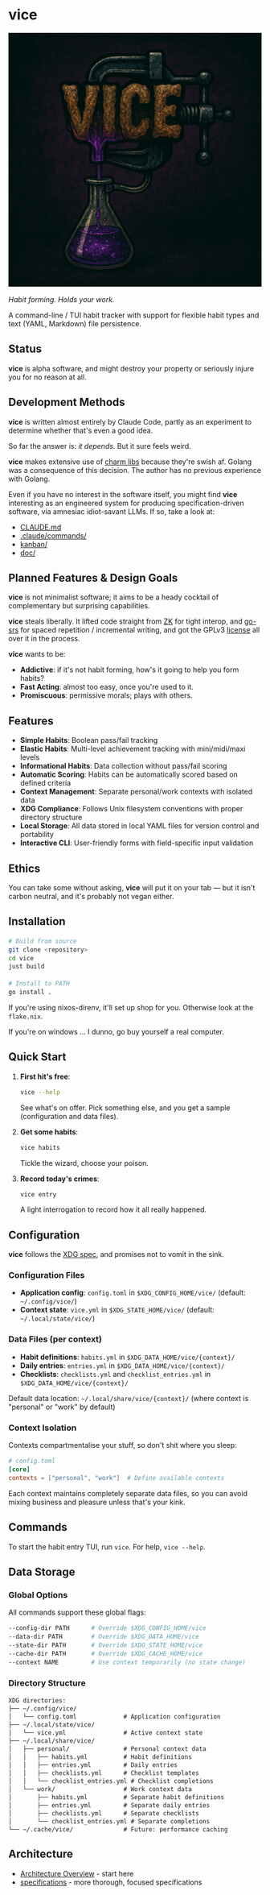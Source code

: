# vice

![VICE](./doc/images/vice.png)

*Habit forming. Holds your work.*

A command-line / TUI habit tracker with support for flexible habit types and
text (YAML, Markdown) file persistence.

## Status

**vice** is alpha software, and might destroy your property or seriously injure
you for no reason at all.

## Development Methods

**vice** is written almost entirely by Claude Code, partly as an experiment to
determine whether that's even a good idea. 

So far the answer is: _it depends_. But it sure feels weird.

**vice** makes extensive use of [charm libs](https://charm.sh) because
they're swish af. Golang was a consequence of this decision. The author has no
previous experience with Golang.

Even if you have no interest in the software itself, you might find **vice**
interesting as an engineered system for producing specification-driven
software, via amnesiac idiot-savant LLMs. If so, take a look at:
  - [CLAUDE.md](CLAUDE.md)
  - [.claude/commands/](.claude/commands/)
  - [kanban/](kanban/)
  - [doc/](doc/)


## Planned Features & Design Goals

**vice** is not minimalist software; it aims to be a heady cocktail of complementary
but surprising capabilities.

**vice** steals liberally. It lifted code straight from
[ZK](https://zk-org.github.io/zk/) for tight interop, and
[go-srs](https://github.com/revelaction/go-srs) 
for spaced repetition / incremental writing, and got the GPLv3
[license](./LICENSE.md) all over it in the process.

**vice** wants to be:
- **Addictive**: if it's not habit forming, how's it going to help you form habits?
- **Fast Acting**: almost too easy, once you're used to it.
- **Promiscuous**: permissive morals; plays with others.

## Features

- **Simple Habits**: Boolean pass/fail tracking 
- **Elastic Habits**: Multi-level achievement tracking with mini/midi/maxi levels
- **Informational Habits**: Data collection without pass/fail scoring
- **Automatic Scoring**: Habits can be automatically scored based on defined criteria
- **Context Management**: Separate personal/work contexts with isolated data
- **XDG Compliance**: Follows Unix filesystem conventions with proper directory structure
- **Local Storage**: All data stored in local YAML files for version control and portability
- **Interactive CLI**: User-friendly forms with field-specific input validation

## Ethics

You can take some without asking, **vice** will put it on your tab —
but it isn't carbon neutral, and it's probably not vegan either. 

## Installation

```bash
# Build from source
git clone <repository>
cd vice
just build

# Install to PATH
go install .
```

If you're using nixos-direnv, it'll set up shop for you. Otherwise look at the `flake.nix`.

If you're on windows ... I dunno, go buy yourself a real computer.

## Quick Start

1. **First hit's free**:
   ```bash
   vice --help 
   ```
   See what's on offer. Pick something else, and you get a sample (configuration and data files).

2. **Get some habits**:
   ```bash
   vice habits
   ```
   Tickle the wizard, choose your poison. 

2. **Record today's crimes**:
   ```bash
   vice entry
   ```
   A light interrogation to record how it all really happened.

## Configuration

**vice** follows the [XDG spec](https://specifications.freedesktop.org/basedir-spec/latest/), 
and promises not to vomit in the sink.

### Configuration Files
- **Application config**: `config.toml` in `$XDG_CONFIG_HOME/vice/` (default: `~/.config/vice/`)
- **Context state**: `vice.yml` in `$XDG_STATE_HOME/vice/` (default: `~/.local/state/vice/`)

### Data Files (per context)
- **Habit definitions**: `habits.yml` in `$XDG_DATA_HOME/vice/{context}/` 
- **Daily entries**: `entries.yml` in `$XDG_DATA_HOME/vice/{context}/`
- **Checklists**: `checklists.yml` and `checklist_entries.yml` in `$XDG_DATA_HOME/vice/{context}/`

Default data location: `~/.local/share/vice/{context}/` (where context is "personal" or "work" by default)

### Context Isolation

Contexts compartmentalise your stuff, so don't shit where you sleep:

```toml
# config.toml
[core]
contexts = ["personal", "work"]  # Define available contexts
```

Each context maintains completely separate data files, so you can avoid mixing
business and pleasure unless that's your kink.

## Commands

To start the habit entry TUI, run `vice`. For help, `vice --help`.

## Data Storage

### Global Options

All commands support these global flags:

```bash
--config-dir PATH      # Override $XDG_CONFIG_HOME/vice
--data-dir PATH        # Override $XDG_DATA_HOME/vice  
--state-dir PATH       # Override $XDG_STATE_HOME/vice
--cache-dir PATH       # Override $XDG_CACHE_HOME/vice
--context NAME         # Use context temporarily (no state change)
```

### Directory Structure

```
XDG directories:
├── ~/.config/vice/
│   └── config.toml             # Application configuration
├── ~/.local/state/vice/
│   └── vice.yml                # Active context state
├── ~/.local/share/vice/
│   ├── personal/               # Personal context data
│   │   ├── habits.yml          # Habit definitions
│   │   ├── entries.yml         # Daily entries
│   │   ├── checklists.yml      # Checklist templates
│   │   └── checklist_entries.yml # Checklist completions
│   └── work/                   # Work context data
│       ├── habits.yml          # Separate habit definitions
│       ├── entries.yml         # Separate daily entries
│       ├── checklists.yml      # Separate checklists
│       └── checklist_entries.yml # Separate completions
└── ~/.cache/vice/              # Future: performance caching
```

## Architecture

- [Architecture Overview](doc/Architecture.md) - start here
- [specifications](specifications/) - more thorough, focused specifications 